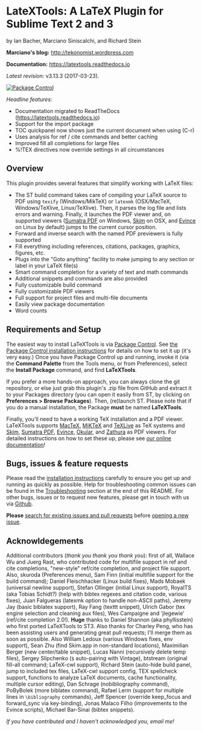 # LateXTools: A LaTeX Plugin for Sublime Text 2 and 3

by Ian Bacher, Marciano Siniscalchi, and Richard Stein

**Marciano's blog:**
<http://tekonomist.wordpress.com>

**Documentation:**
<https://latextools.readthedocs.io>

*Latest revision:* v3.13.3 (2017-03-23).

[![Package Control](https://img.shields.io/packagecontrol/dm/LaTeXTools.svg?maxAge=2592000)]()

*Headline features*:

- Documentation migrated to ReadTheDocs (https://latextools.readthedocs.io)
- Support for the import package
- TOC quickpanel now shows just the current document when using (C-r)
- Uses analysis for ref / cite commands and better caching
- Improved fill all completions for large files
- %!TEX directives now override settings in all circumstances


## Overview

This plugin provides several features that simplify working with LaTeX files:

* The ST build command takes care of compiling your LaTeX source to PDF using `texify` (Windows/MikTeX) or `latexmk` (OSX/MacTeX, Windows/TeXlive, Linux/TeXlive). Then, it parses the log file and lists errors and warning. Finally, it launches the PDF viewer and, on supported viewers ([Sumatra PDF](http://sumatrapdfreader.org/free-pdf-reader.html) on Windows, [Skim](http://skim-app.sourceforge.net/) on OSX, and [Evince](https://wiki.gnome.org/Apps/Evince) on Linux by default) jumps to the current cursor position.
* Forward and inverse search with the named PDF previewers is fully supported
* Fill everything including references, citations, packages, graphics, figures, etc.
* Plugs into the "Goto anything" facility to make jumping to any section or label in your LaTeX file(s)
* Smart command completion for a variety of text and math commands
* Additional snippets and commands are also provided
* Fully customizable build command
* Fully customizable PDF viewers
* Full support for project files and multi-file documents
* Easily view package documentation
* Word counts

## Requirements and Setup

The easiest way to install LaTeXTools is via [Package Control](https://packagecontrol.io/). See [the Package Control installation instructions](https://packagecontrol.io/installation) for details on how to set it up (it's very easy.) Once you have Package Control up and running, invoke it (via the **Command Palette** from the Tools menu, or from Preferences), select the **Install Package** command, and find **LaTeXTools**.

If you prefer a more hands-on approach, you can always clone the git repository, or else just grab this plugin's .zip file from GitHub and extract it to your Packages directory (you can open it easily from ST, by clicking on **Preferences > Browse Packages**). Then, (re)launch ST. Please note that if you do a manual installation, the Package **must** be named **LaTeXTools**.

Finally, you'll need to have a working TeX installation and a PDF viewer. LaTeXTools supports [MacTeX](https://www.tug.org/mactex/), [MiKTeX](http://www.miktex.org/) and [TeXLive](https://www.tug.org/texlive/) as TeX systems and [Skim](http://skim-app.sourceforge.net/), [Sumatra PDF](http://sumatrapdfreader.org/free-pdf-reader.html), [Evince](https://wiki.gnome.org/Apps/Evince), [Okular](https://okular.kde.org/), and [Zathura](https://pwmt.org/projects/zathura/) as PDF viewers. For detailed instructions on how to set these up, please see [our online documentation](http://latextools.readthedocs.io/en/latest/install/)!

## Bugs, issues & feature requests

Please read the [installation instructions](http://latextools.readthedocs.io/en/latest/install/) carefully to ensure you get up and running as quickly as possible. Help for troubleshooting common issues can be found in the [Troubleshooting](#troubleshooting) section at the end of this README. For other bugs, issues or to request new features, please get in touch with us via [Github](https://github.com/SublimeText/LaTeXTools).

**Please** [search for existing issues and pull requests](https://github.com/SublimeText/LaTeXTools/issues/?q=is%3Aopen) before [opening a new issue](https://github.com/SublimeText/LaTeXTools/issues/new).

## Acknowldegements

Additional contributors (*thank you thank you thank you*): first of all, Wallace Wu and Juerg Rast, who contributed code for multifile support in ref and cite completions, "new-style" ref/cite completion, and project file support. Also, skuroda (Preferences menu), Sam Finn (initial multifile support for the build command); Daniel Fleischhacker (Linux build fixes), Mads Mobaek (universal newline support), Stefan Ollinger (initial Linux support), RoyalTS (aka Tobias Schidt?) (help with bibtex regexes and citation code, various fixes), Juan Falgueras (latexmk option to handle non-ASCII paths), Jeremy Jay (basic biblatex support), Ray Fang (texttt snippet), Ulrich Gabor (tex engine selection and cleaning aux files), Wes Campaigne and 'jlegewie' (ref/cite completion 2.0!). **Huge** thanks to Daniel Shannon (aka phyllisstein) who first ported LaTeXTools to ST3. Also thanks for Charley Peng, who has been assisting users and generating great pull requests; I'll merge them as soon as possible. Also William Ledoux (various Windows fixes, env support), Sean Zhu (find Skim.app in non-standard locations), Maximilian Berger (new center/table snippet), Lucas Nanni (recursively delete temp files), Sergey Slipchenko (`$` auto-pairing with Vintage), btstream (original fill-all command; LaTeX-cwl support), Richard Stein (auto-hide build panel, jump to included tex files, LaTeX-cwl support config, TEX spellcheck support, functions to analyze LaTeX documents, cache functionality, multiple cursor editing), Dan Schrage (nobibliography command), PoByBolek (more biblatex command), Rafael Lerm (support for multiple lines in `\bibliography` commands), Jeff Spencer (override keep_focus and forward_sync via key-binding), Jonas Malaco Filho (improvements to the Evince scripts), Michael Bar-Sinai (bibtex snippets).

*If you have contributed and I haven't acknowledged you, email me!*
